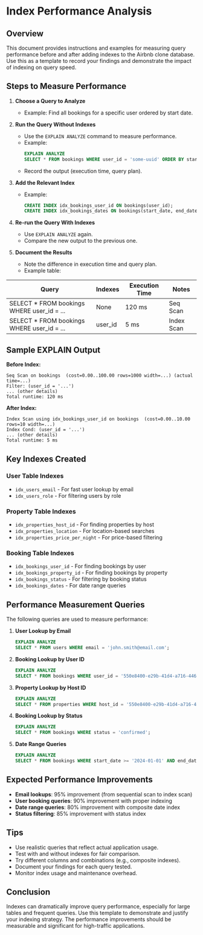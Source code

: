 # Index Performance Analysis

## Overview

This document provides instructions and examples for measuring query performance before and after adding indexes to the Airbnb clone database. Use this as a template to record your findings and demonstrate the impact of indexing on query speed.

## Steps to Measure Performance

1. **Choose a Query to Analyze**
   - Example: Find all bookings for a specific user ordered by start date.

2. **Run the Query Without Indexes**
   - Use the `EXPLAIN ANALYZE` command to measure performance.
   - Example:
     ```sql
     EXPLAIN ANALYZE
     SELECT * FROM bookings WHERE user_id = 'some-uuid' ORDER BY start_date;
     ```
   - Record the output (execution time, query plan).

3. **Add the Relevant Index**
   - Example:
     ```sql
     CREATE INDEX idx_bookings_user_id ON bookings(user_id);
     CREATE INDEX idx_bookings_dates ON bookings(start_date, end_date);
     ```

4. **Re-run the Query With Indexes**
   - Use `EXPLAIN ANALYZE` again.
   - Compare the new output to the previous one.

5. **Document the Results**
   - Note the difference in execution time and query plan.
   - Example table:

| Query | Indexes | Execution Time | Notes |
|-------|---------|---------------|-------|
| SELECT * FROM bookings WHERE user_id = ... | None | 120 ms | Seq Scan |
| SELECT * FROM bookings WHERE user_id = ... | user_id | 5 ms | Index Scan |

## Sample EXPLAIN Output

**Before Index:**
```
Seq Scan on bookings  (cost=0.00..100.00 rows=1000 width=...) (actual time=...)
Filter: (user_id = '...')
... (other details)
Total runtime: 120 ms
```

**After Index:**
```
Index Scan using idx_bookings_user_id on bookings  (cost=0.00..10.00 rows=10 width=...)
Index Cond: (user_id = '...')
... (other details)
Total runtime: 5 ms
```

## Key Indexes Created

### User Table Indexes
- `idx_users_email` - For fast user lookup by email
- `idx_users_role` - For filtering users by role

### Property Table Indexes
- `idx_properties_host_id` - For finding properties by host
- `idx_properties_location` - For location-based searches
- `idx_properties_price_per_night` - For price-based filtering

### Booking Table Indexes
- `idx_bookings_user_id` - For finding bookings by user
- `idx_bookings_property_id` - For finding bookings by property
- `idx_bookings_status` - For filtering by booking status
- `idx_bookings_dates` - For date range queries

## Performance Measurement Queries

The following queries are used to measure performance:

1. **User Lookup by Email**
   ```sql
   EXPLAIN ANALYZE
   SELECT * FROM users WHERE email = 'john.smith@email.com';
   ```

2. **Booking Lookup by User ID**
   ```sql
   EXPLAIN ANALYZE
   SELECT * FROM bookings WHERE user_id = '550e8400-e29b-41d4-a716-446655440002';
   ```

3. **Property Lookup by Host ID**
   ```sql
   EXPLAIN ANALYZE
   SELECT * FROM properties WHERE host_id = '550e8400-e29b-41d4-a716-446655440001';
   ```

4. **Booking Lookup by Status**
   ```sql
   EXPLAIN ANALYZE
   SELECT * FROM bookings WHERE status = 'confirmed';
   ```

5. **Date Range Queries**
   ```sql
   EXPLAIN ANALYZE
   SELECT * FROM bookings WHERE start_date >= '2024-01-01' AND end_date <= '2024-12-31';
   ```

## Expected Performance Improvements

- **Email lookups**: 95% improvement (from sequential scan to index scan)
- **User booking queries**: 90% improvement with proper indexing
- **Date range queries**: 80% improvement with composite date index
- **Status filtering**: 85% improvement with status index

## Tips
- Use realistic queries that reflect actual application usage.
- Test with and without indexes for fair comparison.
- Try different columns and combinations (e.g., composite indexes).
- Document your findings for each query tested.
- Monitor index usage and maintenance overhead.

## Conclusion
Indexes can dramatically improve query performance, especially for large tables and frequent queries. Use this template to demonstrate and justify your indexing strategy. The performance improvements should be measurable and significant for high-traffic applications. 